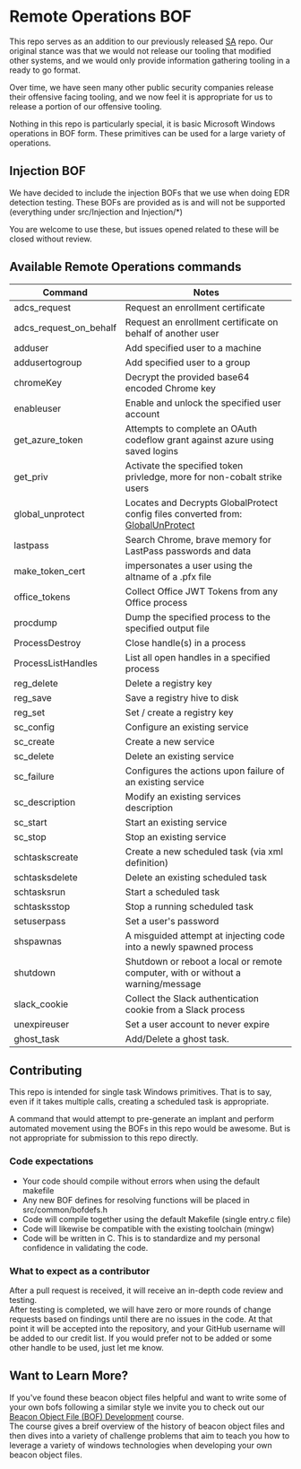 # Remote Operations BOF

This repo serves as an addition to our previously released [SA](https://github.com/trustedsec/CS-Situational-Awareness-BOF) repo. Our original stance was that we would not release our tooling that modified other systems, and we would only provide information gathering tooling in a ready to go format.

Over time, we have seen many other public security companies release their offensive facing tooling, and we now feel it is appropriate for us to release a portion of our offensive tooling.

Nothing in this repo is particularly special, it is basic Microsoft Windows operations in BOF form. These primitives can be used for a large variety of operations.

## Injection BOF

We have decided to include the injection BOFs that we use when doing EDR detection testing. These BOFs are provided as is and will not be supported (everything under src/Injection and Injection/*)

You are welcome to use these, but issues opened related to these will be closed without review.

## Available Remote Operations commands
|Command|Notes|
|-------|-----|
|adcs_request| Request an enrollment certificate|
|adcs_request_on_behalf| Request an enrollment certificate on behalf of another user|
|adduser| Add specified user to a machine|
|addusertogroup| Add specified user to a group|
|chromeKey| Decrypt the provided base64 encoded Chrome key|
|enableuser| Enable and unlock the specified user account|
|get_azure_token| Attempts to complete an OAuth codeflow grant against azure using saved logins |
|get_priv| Activate the specified token privledge, more for non-cobalt strike users|
|global_unprotect| Locates and Decrypts GlobalProtect config files converted from: [GlobalUnProtect](https://github.com/rotarydrone/GlobalUnProtect/tree/409d64b097e0a928a5545051e40e1566e9c26bd0)|
|lastpass | Search Chrome, brave memory for LastPass passwords and data|
|make_token_cert| impersonates a user using the altname of a .pfx file |
|office_tokens| Collect Office JWT Tokens from any Office process|
|procdump| Dump the specified process to the specified output file|
|ProcessDestroy| Close handle(s) in a process|
|ProcessListHandles| List all open handles in a specified process|
|reg_delete| Delete a registry key|
|reg_save| Save a registry hive to disk|
|reg_set| Set / create a registry key|
|sc_config| Configure an existing service|
|sc_create| Create a new service|
|sc_delete| Delete an existing service|
|sc_failure| Configures the actions upon failure of an existing service|
|sc_description| Modify an existing services description|
|sc_start| Start an existing service|
|sc_stop| Stop an existing service|
|schtaskscreate| Create a new scheduled task (via xml definition)|
|schtasksdelete| Delete an existing scheduled task|
|schtasksrun| Start a scheduled task|
|schtasksstop| Stop a running scheduled task|
|setuserpass| Set a user's password|
|shspawnas| A misguided attempt at injecting code into a newly spawned process|
|shutdown| Shutdown or reboot a local or remote computer, with or without a warning/message
|slack_cookie| Collect the Slack authentication cookie from a Slack process|
|unexpireuser| Set a user account to never expire|
|ghost_task| Add/Delete a ghost task.

## Contributing

This repo is intended for single task Windows primitives. That is to say, even if it takes multiple calls, creating a scheduled task is appropriate.

A command that would attempt to pre-generate an implant and perform automated movement using the BOFs in this repo would be awesome. But is not appropriate for submission to this repo directly.

### Code expectations
* Your code should compile without errors when using the default makefile
* Any new BOF defines for resolving functions will be placed in src/common/bofdefs.h
* Code will compile together using the default Makefile (single entry.c file)
* Code will likewise be compatible with the existing toolchain (mingw)
* Code will be written in C. This is to standardize and my personal confidence in validating the code.

### What to expect as a contributor
After a pull request is received, it will receive an in-depth code review and testing.  </br>
After testing is completed, we will have zero or more rounds of change requests based on findings until there are no issues in the code. At that point it will be accepted into the repository, and your GitHub username will be added to our credit list. If you would prefer not to be added or some other handle to be used, just let me know.

## Want to Learn More?
If you've found these beacon object files helpful and want to write some of your own bofs following a similar style we invite you to check out our [Beacon Object File (BOF) Development](https://learn.trustedsec.com/courses/cd84409a-36af-4507-be2c-ca7ad1e9fd2d) course.  
The course gives a breif overview of the history of beacon object files and then dives into a variety of challenge problems that aim to teach you how to leverage a variety of windows technologies when developing your own beacon object files.
